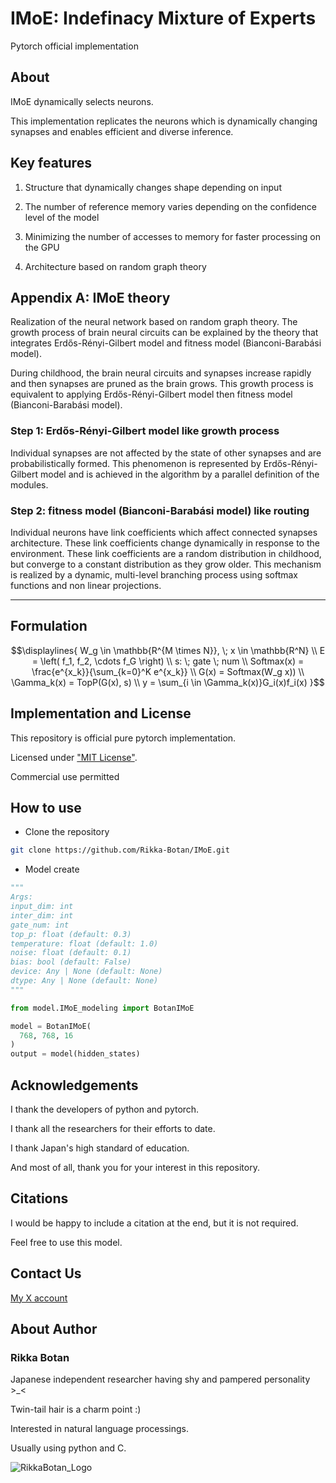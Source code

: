 # IMoE: Indefinacy Mixture of Experts
Pytorch official implementation

## About

IMoE dynamically selects neurons.

This implementation replicates the neurons which is dynamically changing synapses and enables efficient and diverse inference.


## Key features

1. Structure that dynamically changes shape depending on input

2. The number of reference memory varies depending on the confidence level of the model

3. Minimizing the number of accesses to memory for faster processing on the GPU

4. Architecture based on random graph theory

## Appendix A: IMoE theory

Realization of the neural network based on random graph theory.
The growth process of brain neural circuits can be explained by the theory
that integrates Erdős-Rényi-Gilbert model
and fitness model (Bianconi-Barabási model).

During childhood, the brain neural circuits and synapses increase rapidly
and then synapses are pruned as the brain grows.
This growth process is equivalent to applying Erdős-Rényi-Gilbert model
then fitness model (Bianconi-Barabási model).

### Step 1: Erdős-Rényi-Gilbert model like growth process

Individual synapses are not affected by the state of other synapses
and are probabilistically formed.
This phenomenon is represented by Erdős-Rényi-Gilbert model
and is achieved in the algorithm by a parallel definition of the modules.

### Step 2: fitness model (Bianconi-Barabási model) like routing

Individual neurons have link coefficients
which affect connected synapses architecture.
These link coefficients change dynamically in response to the environment.
These link coefficients are a random distribution in childhood,
but converge to a constant distribution as they grow older.
This mechanism is realized by a dynamic, multi-level branching process
using softmax functions and non linear projections.

***
## Formulation

```math
\displaylines{
W_g \in \mathbb{R^{M \times N}}, \; x \in \mathbb{R^N} \\
E = \left( f_1, f_2, \cdots f_G \right) \\
s: \; gate \; num \\
Softmax(x) = \frac{e^{x_k}}{\sum_{k=0}^K e^{x_k}} \\
G(x) = Softmax(W_g x)) \\
\Gamma_k(x) = TopP(G(x), s) \\
y = \sum_{i \in \Gamma_k(x)}G_i(x)f_i(x)
}
```


## Implementation and License

This repository is official pure pytorch implementation.

Licensed under ["MIT License"](https://mit-license.org/).

Commercial use permitted

## How to use

- Clone the repository

```bash
git clone https://github.com/Rikka-Botan/IMoE.git
```

- Model create

```python
"""
Args:
input_dim: int
inter_dim: int
gate_num: int
top_p: float (default: 0.3)
temperature: float (default: 1.0)
noise: float (default: 0.1)
bias: bool (default: False)
device: Any | None (default: None)
dtype: Any | None (default: None)
"""

from model.IMoE_modeling import BotanIMoE

model = BotanIMoE(
  768, 768, 16
)
output = model(hidden_states)
```

## Acknowledgements

I thank the developers of python and pytorch.

I thank all the researchers for their efforts to date.

I thank Japan's high standard of education.

And most of all, thank you for your interest in this repository.

## Citations

I would be happy to include a citation at the end, but it is not required.

Feel free to use this model.


## Contact Us

[My X account](https://x.com/peony__snow)


## About Author

### Rikka Botan

Japanese independent researcher having shy and pampered personality >_<

Twin-tail hair is a charm point :)

Interested in natural language processings. 

Usually using python and C.

![RikkaBotan_Logo](https://github.com/user-attachments/assets/92913f91-9136-4d44-8b4d-8a2120118a05)
